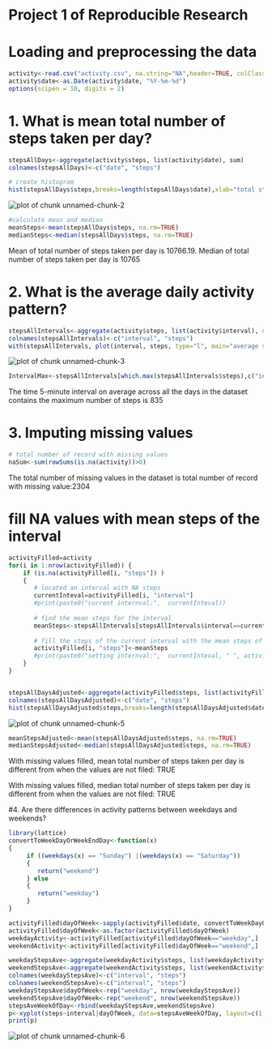 # Project 1 of Reproducible Research

# Loading and preprocessing the data

```r
activity<-read.csv("activity.csv", na.string="NA",header=TRUE, colClasses=c("numeric", "character", "integer"))
activity$date<-as.Date(activity$date, "%Y-%m-%d")
options(scipen = 10, digits = 2)
```

# 1. What is mean total number of steps taken per day?

```r
stepsAllDays<-aggregate(activity$steps, list(activity$date), sum)
colnames(stepsAllDays)<-c("date", "steps")

# create histogram
hist(stepsAllDays$steps,breaks=length(stepsAllDays$date),xlab="total steps taken in a day", main="histogram:total steps each day")
```

![plot of chunk unnamed-chunk-2](figure/unnamed-chunk-2-1.png)

```r
#calculate mean and median
meanSteps<-mean(stepsAllDays$steps, na.rm=TRUE)
medianSteps<-median(stepsAllDays$steps, na.rm=TRUE)
```
Mean of total number of steps taken per day is 10766.19.
Median of total number of steps taken per day is 10765

# 2. What is the average daily activity pattern?

```r
stepsAllIntervals<-aggregate(activity$steps, list(activity$interval), na.rm=TRUE,sum)
colnames(stepsAllIntervals)<-c("interval", "steps")
with(stepsAllIntervals, plot(interval, steps, type="l", main="average steps taken during a day"))
```

![plot of chunk unnamed-chunk-3](figure/unnamed-chunk-3-1.png)

```r
IntervalMax<-stepsAllIntervals[which.max(stepsAllIntervals$steps),c("interval")]
```
The time 5-minute interval on average across all the days in the dataset contains the maximum number of steps is 835

# 3. Imputing missing values

```r
# total number of record with missing values
naSum<-sum(rowSums(is.na(activity))>0)
```

The total number of missing values in the dataset is total number of record with missing value:2304

# fill NA values with mean steps of the interval

```r
activityFilled=activity
for(i in 1:nrow(activityFilled)) {
    if (is.na(activityFilled[i, "steps"]) )
    {
       # located an interval with NA steps
       currentInteval=activityFilled[i, "interval"]
       #print(paste0("current internval:",  currentInteval))
       
       # find the mean steps for the interval
       meanSteps<-stepsAllIntervals[stepsAllIntervals$interval==currentInteval,"steps"]
       
       # fill the steps of the current interval with the mean steps of the interval
       activityFilled[i, "steps"]<-meanSteps
       #print(paste0("setting internval:",  currentInteval, " ", activity[i, "steps"], "->", activityFilled[i, "steps"]))
    }
}


stepsAllDaysAdjusted<-aggregate(activityFilled$steps, list(activityFilled$date), sum)
colnames(stepsAllDaysAdjusted)<-c("date", "steps")
hist(stepsAllDaysAdjusted$steps,breaks=length(stepsAllDaysAdjusted$date),xlab="total steps taken in a day", main="histogram:adjusted total steps each day")
```

![plot of chunk unnamed-chunk-5](figure/unnamed-chunk-5-1.png)

```r
meanStepsAdjusted<-mean(stepsAllDaysAdjusted$steps, na.rm=TRUE)
medianStepsAdjusted<-median(stepsAllDaysAdjusted$steps, na.rm=TRUE)
```
With missing values filled, mean total number of steps taken per day is different from when the values are not filed: TRUE

With missing values filled, median total number of steps taken per day is different from when the values are not filed: TRUE

#4. Are there differences in activity patterns between weekdays and weekends?

```r
library(lattice)
convertToWeekDayOrWeekEndDay<-function(x) 
{
     if ((weekdays(x) == "Sunday") |(weekdays(x) == "Saturday"))
     {
        return("weekend")
     } else
     {
        return("weekday")
     }
}

activityFilled$dayOfWeek<-sapply(activityFilled$date, convertToWeekDayOrWeekEndDay)
activityFilled$dayOfWeek<-as.factor(activityFilled$dayOfWeek)
weekdayActivity<-activityFilled[activityFilled$dayOfWeek=="weekday",]
weekendActivity<-activityFilled[activityFilled$dayOfWeek=="weekend",]

weekdayStepsAve<-aggregate(weekdayActivity$steps, list(weekdayActivity$interval), mean)
weekendStepsAve<-aggregate(weekendActivity$steps, list(weekendActivity$interval), mean)
colnames(weekdayStepsAve)<-c("interval", "steps")
colnames(weekendStepsAve)<-c("interval", "steps")
weekdayStepsAve$dayOfWeek<-rep("weekday", nrow(weekdayStepsAve))
weekendStepsAve$dayOfWeek<-rep("weekend", nrow(weekendStepsAve))
stepsAveWeekOfDay<-rbind(weekdayStepsAve,weekendStepsAve)
p<-xyplot(steps~interval|dayOfWeek, data=stepsAveWeekOfDay, layout=c(1,2), type="l", ylab="Number of steps", xlab="Interval")
print(p)
```

![plot of chunk unnamed-chunk-6](figure/unnamed-chunk-6-1.png)
